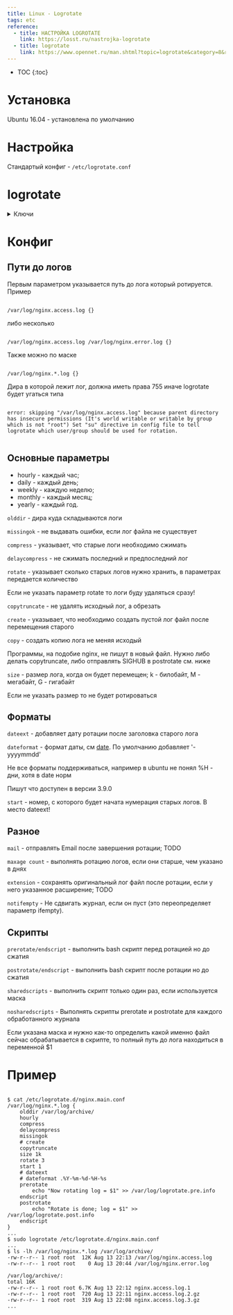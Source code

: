 ```yaml
---
title: Linux - Logrotate
tags: etc
reference:
  - title: НАСТРОЙКА LOGROTATE
    link: https://losst.ru/nastrojka-logrotate
  - title: logrotate
    link: https://www.opennet.ru/man.shtml?topic=logrotate&category=8&russian=0
---
```



* TOC 
{:toc}

# Установка

Ubuntu 16.04 - установлена по умолчанию

# Настройка

Стандартый конфиг - `/etc/logrotate.conf`

# logrotate

<details>
    <summary>
        Ключи
    </summary>
    <ul>
        <li><b>-v, --verbose</b> = выводить отладочную информацию</li>
        <li><b>-d, --debug</b> = запустить но не ротировать логи</li>
        <li><b>-f, --force</b> = запустить принудительно</li>
        <li><b>-d</b> = 
            <pre><code class="bash">
                content
            </code></pre>
        </li>
    </ul>

</details>

# Конфиг

## Пути до логов

Первым параметром указывается путь до лога который ротируется. Пример

<pre><code class="bash">
/var/log/nginx.access.log {}
</code></pre>

либо несколько
<pre><code class="bash">
/var/log/nginx.access.log /var/log/nginx.error.log {}
</code></pre>

Также можно по маске
<pre><code class="bash">
/var/log/nginx.*.log {}
</code></pre>

<div class="warn">
    <p>Дира в которой лежит лог, должна иметь права 755 иначе logrotate будет угаться типа</p>
    <pre><code class="bash">
error: skipping "/var/log/nginx.access.log" because parent directory has insecure permissions (It's world writable or writable by group which is not "root") Set "su" directive in config file to tell logrotate which user/group should be used for rotation.
    </code></pre>
</div>

## Основные параметры

* hourly - каждый час;
* daily - каждый день;
* weekly - каждую неделю;
* monthly - каждый месяц;
* yearly - каждый год.

`olddir` - дира куда складываются логи

`missingok` - не выдавать ошибки, если лог файла не существует

`compress` - указывает, что старые логи необходимо сжимать

`delaycompress` - не сжимать последний и предпоследний лог

`rotate` - указывает сколько старых логов нужно хранить, в параметрах передается количество

<div class="warn">
   <p>Если не указать параметр rotate то логи буду удаляться сразу!</p>
</div>

`copytruncate` - не удалять исходный лог, а обрезать

`create` - указывает, что необходимо создать пустой лог файл после перемещения старого

`copy` - создать копию лога не меняя исходый

<div class="warn">
    <p>Программы, на подобие nginx, не пишут в новый файл. Нужно либо делать copytruncate, либо отправлять SIGHUB в postrotate см. ниже</p>
</div>

`size` - размер лога, когда он будет перемещен; k - билобайт, M - мегабайт, G - гигабайт

<div class="warn">
    <p>Если не указать размер то не будет ротироваться</p>
</div>

## Форматы

`dateext` - добавляет дату ротации после заголовка старого лога

`dateformat` - формат даты, см <a href="/2018/02/17/cli.html#d" target="_blank">date</a>. По умолчанию добавляет '-yyyymmdd'

<div class="warn">
    <p>Не все форматы поддерживаться, например в ubuntu не понял %H - дни, хотя в date норм</p>
    <p>Пишут что доступен в версии 3.9.0</p>
</div>

`start` - номер, с которого будет начата нумерация старых логов. В место dateext!

## Разное

`mail` - отправлять Email после завершения ротации; TODO

`maxage count` - выполнять ротацию логов, если они старше, чем указано в днях

`extension` - сохранять оригинальный лог файл после ротации, если у него указанное расширение; TODO

`notifempty` - Не сдвигать журнал, если он пуст (это переопределяет параметр ifempty).

## Скрипты

`prerotate/endscript` - выполнить bash скрипт перед ротацией но до сжатия

`postrotate/endscript` - выполнить bash скрипт после ротации но до сжатия

`sharedscripts` - выполнить скрипт только один раз, если используется маска

`nosharedscripts` - Выполнять скрипты prerotate и postrotate для каждого обработанного журнала

<div class="info">
    <p>Если указана маска и нужно как-то определить какой именно файл сейчас обрабатывается в скрипте, то полный путь до лога находиться в переменной $1</p>
</div>

# Пример

<pre><code class="bash">
$ cat /etc/logrotate.d/nginx.main.conf
/var/log/nginx.*.log {
    olddir /var/log/archive/
    hourly
    compress
    delaycompress
    missingok
    # create
    copytruncate
    size 1k
    rotate 3
    start 1
    # dateext
    # dateformat .%Y-%m-%d-%H-%s
    prerotate
        echo "Now rotating log = $1" >> /var/log/logrotate.pre.info
    endscript
    postrotate
        echo "Rotate is done; log = $1" >> /var/log/logrotate.post.info
    endscript
}
...
$ sudo logrotate /etc/logrotate.d/nginx.main.conf
...
$ ls -lh /var/log/nginx.*.log /var/log/archive/
-rw-r--r-- 1 root root  12K Aug 13 22:13 /var/log/nginx.access.log
-rw-r--r-- 1 root root    0 Aug 13 20:44 /var/log/nginx.error.log

/var/log/archive/:
total 16K
-rw-r--r-- 1 root root 6.7K Aug 13 22:12 nginx.access.log.1
-rw-r--r-- 1 root root  720 Aug 13 22:11 nginx.access.log.2.gz
-rw-r--r-- 1 root root  319 Aug 13 22:08 nginx.access.log.3.gz
...
</code></pre>